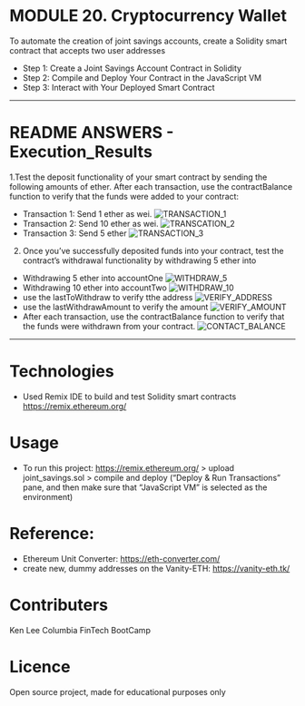 # MODULE 20. Cryptocurrency Wallet
To automate the creation of joint savings accounts, create a Solidity smart contract that accepts two user addresses
* Step 1: Create a Joint Savings Account Contract in Solidity
* Step 2: Compile and Deploy Your Contract in the JavaScript VM
* Step 3: Interact with Your Deployed Smart Contract
_____________________________________________________
# README ANSWERS - Execution_Results
1.Test the deposit functionality of your smart contract by sending the following amounts of ether. After each transaction, use the contractBalance function to verify that the funds were added to your contract:
- Transaction 1: Send 1 ether as wei.
![TRANSACTION_1](https://github.com/klee08/module_challenges/blob/main/Module19_Challenge/Images/0_run.png)
- Transaction 2: Send 10 ether as wei.
![TRANSCATION_2](https://github.com/klee08/module_challenges/blob/main/Module19_Challenge/Images/0_run.png)
- Transaction 3: Send 5 ether
![TRANSACTION_3](https://github.com/klee08/module_challenges/blob/main/Module19_Challenge/Images/0_run.png)

2. Once you’ve successfully deposited funds into your contract, test the contract’s withdrawal functionality by withdrawing 5 ether into
- Withdrawing 5 ether into accountOne
![WITHDRAW_5](https://github.com/klee08/module_challenges/blob/main/Module19_Challenge/Images/2_send_wage_hash_generated.png)
- Withdrawing 10 ether into accountTwo
![WITHDRAW_10](https://github.com/klee08/module_challenges/blob/main/Module19_Challenge/Images/2_send_wage_hash_generated.png)
- use the lastToWithdraw to verify tthe address
![VERIFY_ADDRESS](https://github.com/klee08/module_challenges/blob/main/Module19_Challenge/Images/2_send_wage_hash_generated.png)
- use the lastWithdrawAmount to verify the amount
![VERIFY_AMOUNT](https://github.com/klee08/module_challenges/blob/main/Module19_Challenge/Images/2_send_wage_hash_generated.png)
- After each transaction, use the contractBalance function to verify that the funds were withdrawn from your contract.
![CONTACT_BALANCE](https://github.com/klee08/module_challenges/blob/main/Module19_Challenge/Images/2_send_wage_hash_generated.png)


_____________________________________________________
# Technologies
- Used Remix IDE to build and test Solidity smart contracts
https://remix.ethereum.org/  
# Usage
- To run this project: https://remix.ethereum.org/ > upload joint_savings.sol > compile and deploy
(“Deploy & Run Transactions” pane, and then make sure that “JavaScript VM” is selected as the environment)

# Reference: 
- Ethereum Unit Converter: https://eth-converter.com/
- create new, dummy addresses on the Vanity-ETH: https://vanity-eth.tk/

# Contributers
Ken Lee
Columbia FinTech BootCamp
# Licence
Open source project, made for educational purposes only
